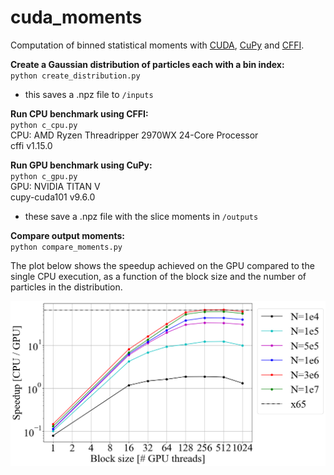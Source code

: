 # cuda_moments
Computation of binned statistical moments with [CUDA](https://developer.nvidia.com/cuda-toolkit), [CuPy](https://cupy.dev/) and [CFFI](https://cffi.readthedocs.io/en/latest/).

__Create a Gaussian distribution of particles each with a bin index:__</br>
`python create_distribution.py`
- this saves a .npz file to `/inputs`

__Run CPU benchmark using CFFI:__</br>
`python c_cpu.py`</br>
CPU: AMD Ryzen Threadripper 2970WX 24-Core Processor</br>
cffi v1.15.0

__Run GPU benchmark using CuPy:__</br>
`python c_gpu.py`</br>
GPU: NVIDIA TITAN V</br>
cupy-cuda101 v9.6.0

- these save a .npz file with the slice moments in `/outputs`

__Compare output moments:__</br>
`python compare_moments.py`

The plot below shows the speedup achieved on the GPU compared to the single CPU execution, as a function of the block size and the number of particles in the distribution.
<p align="center">
<img src="https://github.com/pkicsiny/cuda_moments/blob/master/images/gpu_speedup.png" width="600">
</p>
